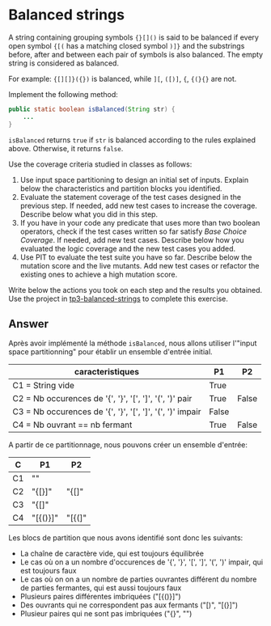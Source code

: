 # Balanced strings

A string containing grouping symbols `{}[]()` is said to be balanced if every open symbol `{[(` has a matching closed symbol `)]}` and the substrings before, after and between each pair of symbols is also balanced. The empty string is considered as balanced.

For example: `{[][]}({})` is balanced, while `][`, `([)]`, `{`, `{(}{}` are not.

Implement the following method:

```java
public static boolean isBalanced(String str) {
    ...
}
```

`isBalanced` returns `true` if `str` is balanced according to the rules explained above. Otherwise, it returns `false`.

Use the coverage criteria studied in classes as follows:

1. Use input space partitioning to design an initial set of inputs. Explain below the characteristics and partition blocks you identified.
2. Evaluate the statement coverage of the test cases designed in the previous step. If needed, add new test cases to increase the coverage. Describe below what you did in this step.
3. If you have in your code any predicate that uses more than two boolean operators, check if the test cases written so far satisfy *Base Choice Coverage*. If needed, add new test cases. Describe below how you evaluated the logic coverage and the new test cases you added.
4. Use PIT to evaluate the test suite you have so far. Describe below the mutation score and the live mutants. Add new test cases or refactor the existing ones to achieve a high mutation score.

Write below the actions you took on each step and the results you obtained.
Use the project in [tp3-balanced-strings](../code/tp3-balanced-strings) to complete this exercise.

## Answer

Après avoir implémenté la méthode `isBalanced`, nous allons utiliser l'"input space partitionning" pour établir un ensemble d'entrée initial.

| caracteristiques                                          | P1    | P2    |
|-----------------------------------------------------------|-------|-------|
| C1 = String vide                                          | True  |       |
| C2 = Nb occurences de '{', '}', '[', ']', '(', ')' pair   | True  | False |
| C3 = Nb occurences de '{', '}', '[', ']', '(', ')' impair | False |       |
| C4 = Nb ouvrant == nb fermant                             | True  | False |

A partir de ce partitionnage, nous pouvons créer un ensemble d'entrée:

| C  | P1     | P2     |
|----|--------|--------|
| C1 | ""     |        | 
| C2 | "{[}]" | "{[]"  | 
| C3 | "{[]"  |        | 
| C4 | "[{()}]" | "[{(]" | 

Les blocs de partition que nous avons identifié sont donc les suivants:
- La chaîne de caractère vide, qui est toujours équilibrée
- Le cas où on a un nombre d'occurences de '{', '}', '[', ']', '(', ')' impair, qui est toujours faux
- Le cas où on on a un nombre de parties ouvrantes différent du nombre de parties fermantes, qui est aussi toujours faux
- Plusieurs paires différentes imbriquées ("[{()}]")
- Des ouvrants qui ne correspondent pas aux fermants ("[)", "[(}]")
- Plusieur paires qui ne sont pas imbriquées ("[](){}", "[](}{)")
